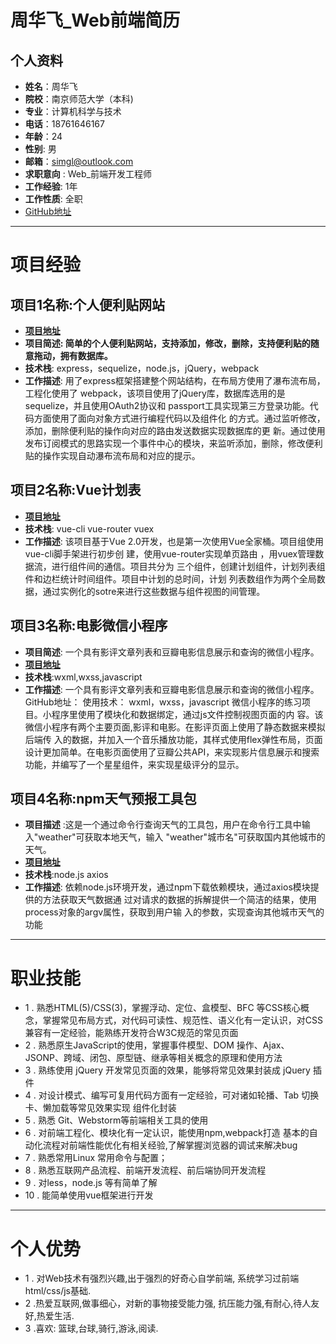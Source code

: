 # 周华飞_Web前端简历

## 个人资料
- **姓名**：周华飞
- **院校**：南京师范大学（本科)
- **专业**：计算机科学与技术
- **电话**：18761646167   					
- **年龄**：24
- **性别**: 男
- **邮箱**：simgl@outlook.com       
- **求职意向** : Web_前端开发工程师
- **工作经验**: 1年						
- **工作性质**: 全职
- [GitHub地址](https://github.com/simishere)

---

# 项目经验
## 项目1名称:**个人便利贴网站**
- [**项目地址**](https://github.com/Simishere/note)
- **项目简述: 简单的个人便利贴网站，支持添加，修改，删除，支持便利贴的随意拖动，拥有数据库。**
- **技术栈**:  express，sequelize，node.js，jQuery，webpack 
- **工作描述**:
用了express框架搭建整个网站结构，在布局方使用了瀑布流布局，工程化使用了 webpack，该项目使用了jQuery库，数据库选用的是sequelize，并且使用OAuth2协议和 passport工具实现第三方登录功能。代码方面使用了面向对象方式进行编程代码以及组件化 的方式。通过监听修改，添加，删除便利贴的操作向对应的路由发送数据实现数据库的更 新。通过使用发布订阅模式的思路实现一个事件中心的模块，来监听添加，删除，修改便利 贴的操作实现自动瀑布流布局和对应的提示。
## 项目2名称:**Vue计划表**
- [**项目地址**](https://github.com/Simishere/vue-plan)
- **技术栈**: vue-cli vue-router vuex
- **工作描述**: 
该项目基于Vue 2.0开发，也是第一次使用Vue全家桶。项目组使用vue-cli脚手架进行初步创 建，使用vue-router实现单页路由 ，用vuex管理数据流，进行组件间的通信。项目共分为 三个组件，创建计划组件，计划列表组件和边栏统计时间组件。项目中计划的总时间，计划 列表数组作为两个全局数据，通过实例化的sotre来进行这些数据与组件视图的间管理。


## 项目3名称:**电影微信小程序**
- **项目简述**: 一个具有影评文章列表和豆瓣电影信息展示和查询的微信小程序。
- [**项目地址**](https://github.com/Simishere/Wechat-app)
- **技术栈**:wxml,wxss,javascript
- **工作描述**:
 一个具有影评文章列表和豆瓣电影信息展示和查询的微信小程序。 GitHub地址： 使用技术： wxml，wxss，javascript 微信小程序的练习项目。小程序里使用了模块化和数据绑定，通过js文件控制视图页面的内 容。该微信小程序有两个主要页面,影评和电影。在影评页面上使用了静态数据来模拟后端传 入的数据，并加入一个音乐播放功能，其样式使用flex弹性布局，页面设计更加简单。在电影页面使用了豆瓣公共API，来实现影片信息展示和搜索功能，并编写了一个星星组件，来实现星级评分的显示。



## 项目4名称:**npm天气预报工具包**
- **项目描述** :这是一个通过命令行查询天气的工具包，用户在命令行工具中输入"weather"可获取本地天气，输入 "weather"城市名"可获取国内其他城市的天气。 
- [**项目地址**](https://github.com/Simishere/weather)
- **技术栈**:node.js axios 
- **工作描述**:
依赖node.js环境开发，通过npm下载依赖模块，通过axios模块提供的方法获取天气数据通 过对请求的数据的拆解提供一个简洁的结果，使用process对象的argv属性，获取到用户输 入的参数，实现查询其他城市天气的功能

---

# **职业技能**
- 1 . 熟悉HTML(5)/CSS(3)，掌握浮动、定位、盒模型、BFC 等CSS核心概念，掌握常见布局方式，对代码可读性、规范性、语义化有一定认识，对CSS兼容有一定经验，能熟练开发符合W3C规范的常见页面
- 2 . 熟悉原生JavaScript的使用，掌握事件模型、DOM 操作、Ajax、JSONP、跨域、闭包、原型链、继承等相关概念的原理和使用方法 
- 3 . 熟练使用 jQuery 开发常见页面的效果，能够将常见效果封装成 jQuery 插件 
- 4 . 对设计模式、编写可复用代码方面有一定经验，可对诸如轮播、Tab 切换卡、懒加载等常见效果实现 组件化封装
- 5 . 熟悉 Git、Webstorm等前端相关工具的使用 
- 6 . 对前端工程化、模块化有一定认识，能使用npm,webpack打造 基本的自动化流程对前端性能优化有相关经验,了解掌握浏览器的调试来解决bug 
- 7 . 熟悉常用Linux 常用命令与配置； 
- 8 . 熟悉互联网产品流程、前端开发流程、前后端协同开发流程 
- 9 . 对less，node.js 等有简单了解 
- 10 . 能简单使用vue框架进行开发

---

# **个人优势**
- 1 . 对Web技术有强烈兴趣,出于强烈的好奇心自学前端, 系统学习过前端html/css/js基础.
- 2 .热爱互联网,做事细心，对新的事物接受能力强, 抗压能力强,有耐心,待人友好,热爱生活.
- 3 .喜欢: 篮球,台球,骑行,游泳,阅读.
